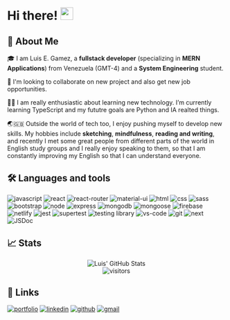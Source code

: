 # Hi there! <img src="https://media.giphy.com/media/hvRJCLFzcasrR4ia7z/giphy.gif" width="29px" height="29px">

## 🚀 About Me

🎓 I am Luis E. Gamez, a **fullstack developer** (specializing in **MERN Applications**) from Venezuela (GMT-4) and a **System Engineering** student.

🎯 I'm looking to collaborate on new project and also get new job opportunities.

👨‍💻 I am really enthusiastic about learning new technology. I’m currently learning TypeScript and my fututre goals are Python and IA realted things.

🌏🇬🇧 Outside the world of tech too, I enjoy pushing myself to develop new skills. My hobbies include **sketching**, **mindfulness**, **reading and writing**, and recently I met some great people from different parts of the world in English study groups and I really enjoy speaking to them, so that I am constantly improving my English so that I can understand everyone.

## 🛠️ Languages and tools

![javascript](https://img.shields.io/badge/JavaScript-323330?style=for-the-badge&logo=javascript&logoColor=F7DF1E)
![react](https://img.shields.io/badge/React-20232A?style=for-the-badge&logo=react&logoColor=61DAFB)
![react-router](https://img.shields.io/badge/React_Router-CA4245?style=for-the-badge&logo=react-router&logoColor=white)
![material-ui](https://img.shields.io/badge/Material_UI-0081CB?style=for-the-badge&logo=mui&logoColor=white)
![html](https://img.shields.io/badge/HTML5-E34F26?style=for-the-badge&logo=html5&logoColor=white)
![css](https://img.shields.io/badge/CSS3-1572B6?style=for-the-badge&logo=css3&logoColor=white)
![sass](https://img.shields.io/badge/SASS-CC6699?style=for-the-badge&logo=sass&logoColor=white)
![bootstrap](https://img.shields.io/badge/Bootstrap-563D7C?style=for-the-badge&logo=bootstrap&logoColor=white)
![node](https://img.shields.io/badge/node-0081CB?style=for-the-badge&logo=node&logoColor=white)
![express](https://img.shields.io/badge/express-319795?style=for-the-badge&logo=express&logoColor=white)
![mongodb](https://img.shields.io/badge/mongodb-323330?style=for-the-badge&logo=mongodb&logoColor=F7DF1E)
![mongoose](https://img.shields.io/badge/Mongoose-C21325?style=for-the-badge&logo=mongoose&logoColor=white)
![firebase](https://img.shields.io/badge/Firebase-ffaa00?style=for-the-badge&logo=Firebase&logoColor=white)
![netlify](https://img.shields.io/badge/Netlify-00C7B7?style=for-the-badge&logo=netlify&logoColor=white)
![jest](https://img.shields.io/badge/Jest-C21325?style=for-the-badge&logo=jest&logoColor=white)
![supertest](https://img.shields.io/badge/Supertest-007ACC?style=for-the-badge&logo=Supertest&logoColor=white)
![testing library](https://img.shields.io/badge/testing_library-FF4785?style=for-the-badge&logo=testing-library&logoColor=white)
![vs-code](https://img.shields.io/badge/VS_Code-007ACC?style=for-the-badge&logo=Visual-Studio-Code&logoColor=white)
![git](https://img.shields.io/badge/Git-007ACC?style=for-the-badge&logo=Git&logoColor=white)
![next](https://img.shields.io/badge/next-323330?style=for-the-badge&logo=nextdotjs&logoColor=white)
![JSDoc](https://img.shields.io/badge/JSDoc-C21325?style=for-the-badge&logo=JSDoc&logoColor=white)

## 📈 Stats

<div align="center">
    <img src="https://github-readme-stats.vercel.app/api?username=luise8&show_icons=true&hide_border=true" alt="Luis' GitHub Stats">
    <br />
    <img src="https://visitor-badge.laobi.icu/badge?page_id=Luise8.Luise8" alt="visitors">
                      
</div>

## 🔗 Links

[![portfolio](https://img.shields.io/badge/Portfolio-5340ff?style=for-the-badge&logo=Google-chrome&logoColor=white)](https://luisegamez.netlify.app/)
[![linkedin](https://img.shields.io/badge/Linked_In-0077B5?style=for-the-badge&logo=LinkedIn&logoColor=white)](https://www.linkedin.com/in/luis-e-gamez-prado/)
[![github](https://img.shields.io/badge/GitHub-000000?style=for-the-badge&logo=GitHub&logoColor=white)](https://github.com/Luise8/)
[![gmail](https://img.shields.io/badge/Gmail-D14836?style=for-the-badge&logo=Gmail&logoColor=white)](mailto:luisegamezp@gmail.com)
